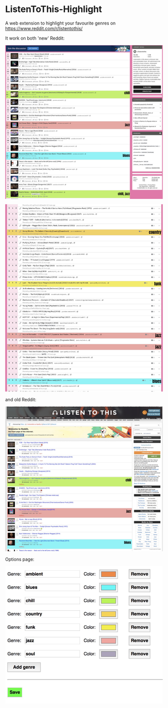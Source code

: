 # ListenToThis-Highlight

A web extension to highlight your favourite genres on https://www.reddit.com/r/listentothis/

It work on both 'new' Reddit:

![new reddit classic](/imgs/newr-m.jpg)

![new reddit compact](/imgs/newr-s.jpg)

and old Reddit:

![old reddit](/imgs/oldr.jpg)

Options page:

![options](/imgs/options.jpg)
